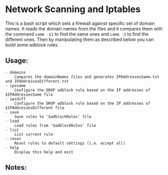 # Network Scanning and Iptables

This is a bash script which sets a firewall against specific set of domain names.
It reads the domain names from the files and it compares them with the command `comm -12`
to find the same ones and `comm -3` to find the different ones. Then by manipulating them as
described below you can build some adblock rules.

## Usage:
    - domains  
        Compares the domainNames files and generates IPAddressesSame.txt and IPAddressesDifferent.txt
    - ipssame  
        Configure the DROP adblock rule based on the IP addresses of $IPAddressesSame file
    - ipsdiff  
        Configure the DROP adblock rule based on the IP addresses of $IPAddressesDifferent file
    - save  
        Save rules to '$adblockRules' file
    - load  
        Load rules from '$adblockRules' file
    - list  
        List current rule
    - reset  
        Reset rules to default settings (i.e. accept all)
    - help  
        Display this help and exit

## Notes:

